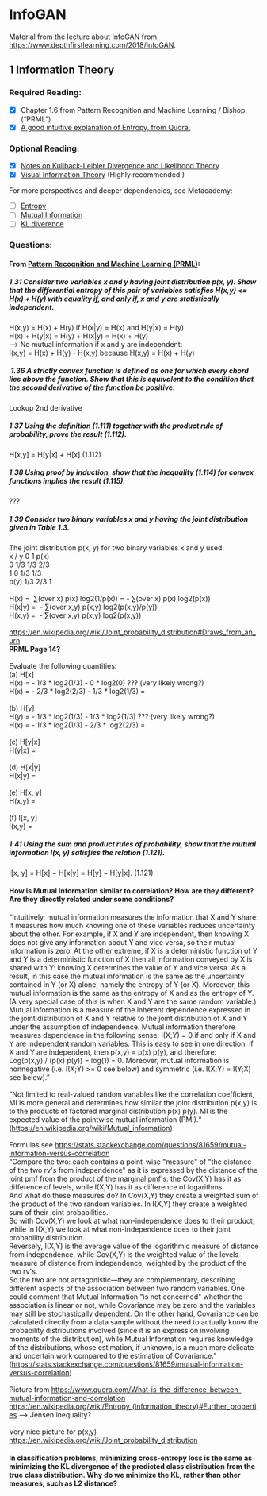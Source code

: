 # InfoGAN
Material from the lecture about InfoGAN from https://www.depthfirstlearning.com/2018/InfoGAN.

## 1 Information Theory

### Required Reading:
- [x] Chapter 1.6 from Pattern Recognition and Machine Learning / Bishop. (“PRML”)
- [x] [A good intuitive explanation of Entropy, from Quora.](https://www.quora.com/What-is-an-intuitive-explanation-of-the-concept-of-entropy-in-information-theory/answer/Peter-Gribble)

### Optional Reading:
- [x] [Notes on Kullback-Leibler Divergence and Likelihood Theory](https://arxiv.org/pdf/1404.2000.pdf)
- [x] [Visual Information Theory](https://colah.github.io/posts/2015-09-Visual-Information/) (Highly recommended!)<br>

For more perspectives and deeper dependencies, see Metacademy:
- [ ] [Entropy](https://metacademy.org/graphs/concepts/entropy)
- [ ] [Mutual Information](https://metacademy.org/graphs/concepts/mutual_information)
- [ ] [KL diverence](https://metacademy.org/graphs/concepts/kl_divergence)

### Questions:
#### From [Pattern Recognition and Machine Learning (PRML)](http://users.isr.ist.utl.pt/~wurmd/Livros/school/Bishop%20-%20Pattern%20Recognition%20And%20Machine%20Learning%20-%20Springer%20%202006.pdf):
##### 1.31 Consider two variables x and y having joint distribution p(x, y). Show that the differential entropy of this pair of variables satisfies H(x,y) <= H(x) + H(y) with equality if, and only if, x and y are statistically independent.
H(x,y) = H(x) + H(y) if H(x|y) = H(x) and H(y|x) = H(y)<br>
H(x) + H(y|x) = H(y) + H(x|y) = H(x) + H(y)<br>
--> No mutual information if x and y are independent:<br>
I(x,y) = H(x) + H(y) - H(x,y) because H(x,y) = H(x) + H(y)
#####  1.36 A strictly convex function is defined as one for which every chord lies above the function. Show that this is equivalent to the condition that the second derivative of the function be positive.
Lookup 2nd derivative
##### 1.37 Using the definition (1.111) together with the product rule of probability, prove the result (1.112).
H[x,y] = H[y|x] + H[x] (1.112)
##### 1.38 Using proof by induction, show that the inequality (1.114) for convex functions implies the result (1.115).
???
##### 1.39 Consider two binary variables x and y having the joint distribution given in Table 1.3.
The joint distribution p(x, y) for two binary variables x and y used:<br>
x / y	0	1	p(x)<br>
0	1/3	1/3	2/3<br>
1	0	1/3	1/3<br>
p(y)	1/3	2/3	1<br>
<br>
H(x) =  ∑(over x) p(x) log2(1/p(x)) = - ∑(over x) p(x) log2(p(x))<br>
H(x|y) =  - ∑(over x,y) p(x,y) log2(p(x,y)/p(y))<br>
H(x,y) =  - ∑(over x,y) p(x,y) log2(p(x,y))<br>
<br>
https://en.wikipedia.org/wiki/Joint_probability_distribution#Draws_from_an_urn<br>
**PRML Page 14?**<br>
<br>
Evaluate the following quantities:<br>
(a) H[x]<br>
H(x) = - 1/3 * log2(1/3) - 0 * log2(0) ??? (very likely wrong?)<br>
H(x) = - 2/3 * log2(2/3) - 1/3 * log2(1/3) =<br>
 <br>
(b) H[y]<br>
H(y) = - 1/3 * log2(1/3) - 1/3 * log2(1/3) ??? (very likely wrong?)<br>
H(x) = - 1/3 * log2(1/3) - 2/3 * log2(2/3) =<br>
<br>
(c) H[y|x]<br>
H(y|x) =<br>
<br>
(d) H[x|y]<br>
H(x|y) =<br>
<br>
(e) H[x, y]<br>
H(x,y) =<br>
<br>
(f) I[x, y]<br>
I(x,y) =
##### 1.41 Using the sum and product rules of probability, show that the mutual information I(x, y) satisfies the relation (1.121).<br>
I[x, y] = H[x] − H[x|y] = H[y] − H[y|x]. (1.121)
#### How is Mutual Information similar to correlation? How are they different? Are they directly related under some conditions?
“Intuitively, mutual information measures the information that X and Y share: It measures how much knowing one of these variables reduces uncertainty about the other. For example, if X and Y are independent, then knowing X does not give any information about Y and vice versa, so their mutual information is zero. At the other extreme, if X is a deterministic function of Y and Y is a deterministic function of X then all information conveyed by X is shared with Y: knowing X determines the value of Y and vice versa. As a result, in this case the mutual information is the same as the uncertainty contained in Y (or X) alone, namely the entropy of Y (or X). Moreover, this mutual information is the same as the entropy of X and as the entropy of Y. (A very special case of this is when X and Y are the same random variable.)<br>
Mutual information is a measure of the inherent dependence expressed in the joint distribution of X and Y relative to the joint distribution of X and Y under the assumption of independence. Mutual information therefore measures dependence in the following sense: I(X;Y) = 0 if and only if X and Y are independent random variables. This is easy to see in one direction: if X and Y are independent, then p(x,y) = p(x) p(y), and therefore:<br>
Log(p(x,y) / (p(x) p(y)) = log(1) = 0. Moreover, mutual information is nonnegative (i.e. I(X;Y) >= 0 see below) and symmetric (i.e. I(X;Y) = I(Y;X) see below).”<br>
<br>
“Not limited to real-valued random variables like the correlation coefficient, MI is more general and determines how similar the joint distribution p(x,y) is to the products of factored marginal distribution p(x) p(y). MI is the expected value of the pointwise mutual information (PMI).“ 
(https://en.wikipedia.org/wiki/Mutual_information)<br>
<br>
Formulas see https://stats.stackexchange.com/questions/81659/mutual-information-versus-correlation<br>
“Compare the two: each contains a point-wise "measure" of "the distance of the two rv's from independence" as it is expressed by the distance of the joint pmf from the product of the marginal pmf's: the Cov(X,Y) has it as difference of levels, while I(X,Y) has it as difference of logarithms.<br>
And what do these measures do? In Cov(X,Y) they create a weighted sum of the product of the two random variables. In I(X,Y) they create a weighted sum of their joint probabilities.<br>
So with Cov(X,Y) we look at what non-independence does to their product, while in I(X,Y) we look at what non-independence does to their joint probability distribution.<br>
Reversely, I(X,Y) is the average value of the logarithmic measure of distance from independence, while Cov(X,Y) is the weighted value of the levels-measure of distance from independence, weighted by the product of the two rv's.<br>
So the two are not antagonistic—they are complementary, describing different aspects of the association between two random variables. One could comment that Mutual Information "is not concerned" whether the association is linear or not, while Covariance may be zero and the variables may still be stochastically dependent. On the other hand, Covariance can be calculated directly from a data sample without the need to actually know the probability distributions involved (since it is an expression involving moments of the distribution), while Mutual Information requires knowledge of the distributions, whose estimation, if unknown, is a much more delicate and uncertain work compared to the estimation of Covariance.” 
(https://stats.stackexchange.com/questions/81659/mutual-information-versus-correlation)<br>
<br>
Picture from https://www.quora.com/What-is-the-difference-between-mutual-information-and-correlation
<br>
https://en.wikipedia.org/wiki/Entropy_(information_theory)#Further_properties --> Jensen inequality?<br>
 <br>
Very nice picture for p(x,y) https://en.wikipedia.org/wiki/Joint_probability_distribution
####  In classification problems, minimizing cross-entropy loss is the same as minimizing the KL divergence of the predicted class distribution from the true class distribution. Why do we minimize the KL, rather than other measures, such as L2 distance?<br>
